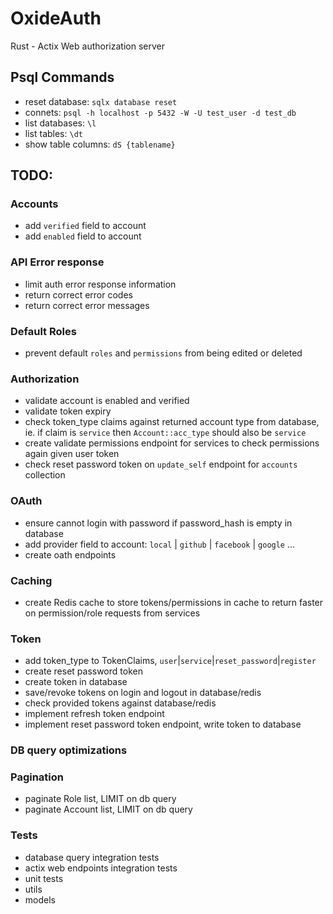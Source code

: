 # OxideAuth

Rust - Actix Web authorization server

## Psql Commands

- reset database: `sqlx database reset`
- connets: `psql -h localhost -p 5432 -W -U test_user -d test_db`
- list databases: `\l`
- list tables: `\dt`
- show table columns: `dS {tablename}`

## TODO:

### Accounts

- add `verified` field to account
- add `enabled` field to account

### API Error response

- limit auth error response information
- return correct error codes
- return correct error messages

### Default Roles

- prevent default `roles` and `permissions` from being edited or deleted

### Authorization

- validate account is enabled and verified
- validate token expiry
- check token_type claims against returned account type from database, ie. if claim is `service` then `Account::acc_type` should also be `service`
- create validate permissions endpoint for services to check permissions again given user token
- check reset password token on `update_self` endpoint for `accounts` collection

### OAuth

- ensure cannot login with password if password_hash is empty in database
- add provider field to account: `local` | `github` | `facebook` | `google` ...
- create oath endpoints

### Caching

- create Redis cache to store tokens/permissions in cache to return faster on permission/role requests from services

### Token

- add token_type to TokenClaims, `user`|`service`|`reset_password`|`register`
- create reset password token
- create token in database
- save/revoke tokens on login and logout in database/redis
- check provided tokens against database/redis
- implement refresh token endpoint
- implement reset password token endpoint, write token to database

### DB query optimizations

### Pagination

- paginate Role list, LIMIT on db query
- paginate Account list, LIMIT on db query

### Tests

- database query integration tests
- actix web endpoints integration tests
- unit tests
- utils
- models

